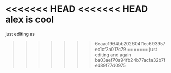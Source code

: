 <<<<<<< HEAD
<<<<<<< HEAD
alex is cool
=======
just editing as 
>>>>>>> 6eaac1964bb202604f1ec693957ec1cf2a017c79
=======
just editing  and again
>>>>>>> ba03aef70a94fb24b77acfa32b7fed89f77d0975
